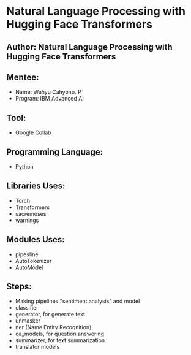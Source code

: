 # Natural Language Processing with Hugging Face Transformers

## Author: Natural Language Processing with Hugging Face Transformers

## Mentee:
- Name: Wahyu Cahyono. P
- Program: IBM Advanced AI

## Tool:
- Google Collab

## Programming Language:
- Python

## Libraries Uses:
- Torch
- Transformers
- sacremoses
- warnings

## Modules Uses:
- pipesline
- AutoTokenizer
- AutoModel
  
## Steps:
- Making pipelines "sentiment analysis" and model
- classifier
- generator, for generate text
- unmasker
- ner (Name Entity Recognition)
- qa_models, for question answering
- summarizer, for text summarization
- translator models
